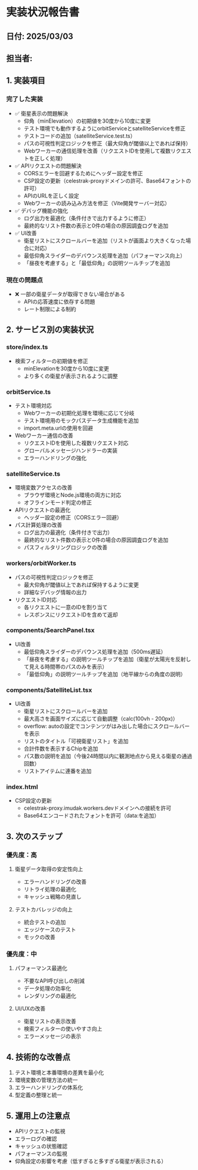 # 実装状況報告書

## 日付: 2025/03/03

## 担当者:

## 1. 実装項目

### 完了した実装
- ✅ 衛星表示の問題解決
  - 仰角（minElevation）の初期値を30度から10度に変更
  - テスト環境でも動作するようにorbitServiceとsatelliteServiceを修正
  - テストコードの追加（satelliteService.test.ts）
  - パスの可視性判定ロジックを修正（最大仰角が閾値以上であれば保持）
  - Webワーカーの通信処理を改善（リクエストIDを使用して複数リクエストを正しく処理）
- ✅ APIリクエストの問題解決
  - CORSエラーを回避するためにヘッダー設定を修正
  - CSP設定の更新（celestrak-proxyドメインの許可、Base64フォントの許可）
  - APIのURLを正しく設定
  - Webワーカーの読み込み方法を修正（Vite開発サーバー対応）
- ✅ デバッグ機能の強化
  - ログ出力を最適化（条件付きで出力するように修正）
  - 最終的なリスト件数の表示と0件の場合の原因調査ログを追加
- ✅ UI改善
  - 衛星リストにスクロールバーを追加（リストが画面より大きくなった場合に対応）
  - 最低仰角スライダーのデバウンス処理を追加（パフォーマンス向上）
  - 「昼夜を考慮する」と「最低仰角」の説明ツールチップを追加

### 現在の問題点
- ❌ 一部の衛星データが取得できない場合がある
  - APIの応答速度に依存する問題
  - レート制限による制約

## 2. サービス別の実装状況

### store/index.ts
- 検索フィルターの初期値を修正
  - minElevationを30度から10度に変更
  - より多くの衛星が表示されるように調整

### orbitService.ts
- テスト環境対応
  - Webワーカーの初期化処理を環境に応じて分岐
  - テスト環境用のモックパスデータ生成機能を追加
  - import.meta.urlの使用を回避
- Webワーカー通信の改善
  - リクエストIDを使用した複数リクエスト対応
  - グローバルメッセージハンドラーの実装
  - エラーハンドリングの強化

### satelliteService.ts
- 環境変数アクセスの改善
  - ブラウザ環境とNode.js環境の両方に対応
  - オフラインモード判定の修正
- APIリクエストの最適化
  - ヘッダー設定の修正（CORSエラー回避）
- パス計算処理の改善
  - ログ出力の最適化（条件付きで出力）
  - 最終的なリスト件数の表示と0件の場合の原因調査ログを追加
  - パスフィルタリングロジックの改善

### workers/orbitWorker.ts
- パスの可視性判定ロジックを修正
  - 最大仰角が閾値以上であれば保持するように変更
  - 詳細なデバッグ情報の出力
- リクエストID対応
  - 各リクエストに一意のIDを割り当て
  - レスポンスにリクエストIDを含めて返却

### components/SearchPanel.tsx
- UI改善
  - 最低仰角スライダーのデバウンス処理を追加（500ms遅延）
  - 「昼夜を考慮する」の説明ツールチップを追加（衛星が太陽光を反射して見える時間帯のパスのみを表示）
  - 「最低仰角」の説明ツールチップを追加（地平線からの角度の説明）

### components/SatelliteList.tsx
- UI改善
  - 衛星リストにスクロールバーを追加
  - 最大高さを画面サイズに応じて自動調整（calc(100vh - 200px)）
  - overflow: autoの設定でコンテンツがはみ出した場合にスクロールバーを表示
  - リストのタイトル「可視衛星リスト」を追加
  - 合計件数を表示するChipを追加
  - パス数の説明を追加（今後24時間以内に観測地点から見える衛星の通過回数）
  - リストアイテムに連番を追加

### index.html
- CSP設定の更新
  - celestrak-proxy.imudak.workers.devドメインへの接続を許可
  - Base64エンコードされたフォントを許可（data:を追加）

## 3. 次のステップ

### 優先度：高
1. 衛星データ取得の安定性向上
   - エラーハンドリングの改善
   - リトライ処理の最適化
   - キャッシュ戦略の見直し

2. テストカバレッジの向上
   - 統合テストの追加
   - エッジケースのテスト
   - モックの改善

### 優先度：中
1. パフォーマンス最適化
   - 不要なAPI呼び出しの削減
   - データ処理の効率化
   - レンダリングの最適化

2. UI/UXの改善
   - 衛星リストの表示改善
   - 検索フィルターの使いやすさ向上
   - エラーメッセージの表示

## 4. 技術的な改善点
1. テスト環境と本番環境の差異を最小化
2. 環境変数の管理方法の統一
3. エラーハンドリングの体系化
4. 型定義の整理と統一

## 5. 運用上の注意点
- APIリクエストの監視
- エラーログの確認
- キャッシュの状態確認
- パフォーマンスの監視
- 仰角設定の影響を考慮（低すぎると多すぎる衛星が表示される）

